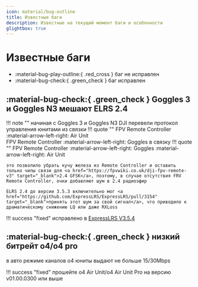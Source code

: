 ```yaml
---
icon: material/bug-outline
title: Известные баги
description: Известные на текущий момент баги и особенности
glightbox: true
---
```


# Известные баги

* :material-bug-play-outline:{ .red_cross } баг не исправлен
* :material-bug-check:{ .green_check } баг исправлен

## :material-bug-check:{ .green_check }  Goggles 3 и Goggles N3 мешают ELRS 2.4

!!! note ""
    начиная с Goggles 3 и Goggles N3 DJI перевели протокол управления юнитами из связки 
    !!! quote ""
        FPV Remote Controller :material-arrow-left-right: Air Unit</br>
        FPV Remote Controller :material-arrow-left-right: Goggles
    в связку 
    !!! quote ""
        FPV Remote Controller :material-arrow-left-right: Goggles :material-arrow-left-right: Air Unit
    
    это позволило убрать кучу железа из Remote Controller и оставить только чипы связи для <a href="https://fpvwiki.co.uk/dji-fpv-remote-v3" target="_blank">2.4 GFSK</a>, поэтому, в случае отсутствия FRV Remote Controller, очки добавляют шум в 2.4 радиоэфир 

    ELRS 2.4 до версии 3.5.3 включительно мог <a href="https://github.com/ExpressLRS/ExpressLRS/pull/3154" target="_blank">принять этот шум за свой сигнал</a>, что приводило к драматическому снижению LQ или даже RXLoss

!!! success "fixed"
    исправлено в <a href="https://github.com/ExpressLRS/ExpressLRS/releases/tag/3.5.4" target="_blank">ExpressLRS V3.5.4</a>

## :material-bug-check:{ .green_check }  низкий битрейт o4/o4 pro

в авто режиме каналов o4 юниты выдают не больше 15/30Mbps

!!! success "fixed"
    прошейте o4 Air Unit/o4 Air Unit Pro на версию v01.00.0300 или выше